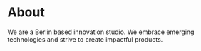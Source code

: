 # About
We are a Berlin based innovation studio. We embrace emerging technologies and strive to create impactful products.

